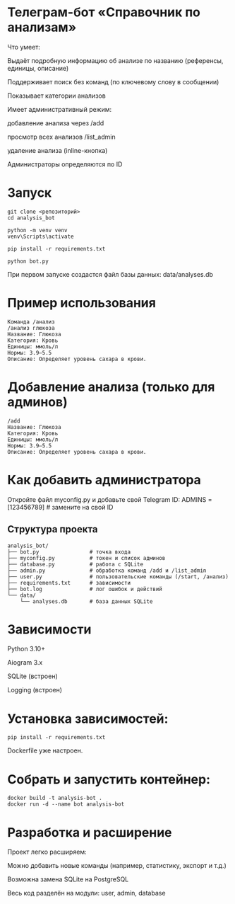 # Телеграм-бот «Справочник по анализам»

Что умеет:

Выдаёт подробную информацию об анализе по названию (референсы, единицы, описание)

Поддерживает поиск без команд (по ключевому слову в сообщении)

Показывает категории анализов

Имеет административный режим:

добавление анализа через /add

просмотр всех анализов /list_admin

удаление анализа (inline-кнопка)

Администраторы определяются по ID

# Запуск
```text
git clone <репозиторий>
cd analysis_bot

python -m venv venv
venv\Scripts\activate

pip install -r requirements.txt

python bot.py
```
При первом запуске создастся файл базы данных: data/analyses.db

# Пример использования
```text
Команда /анализ
/анализ глюкоза
Название: Глюкоза
Категория: Кровь
Единицы: ммоль/л
Нормы: 3.9–5.5
Описание: Определяет уровень сахара в крови.
```
# Добавление анализа (только для админов)
```text
/add
Название: Глюкоза
Категория: Кровь
Единицы: ммоль/л
Нормы: 3.9–5.5
Описание: Определяет уровень сахара в крови.
```
# Как добавить администратора
Откройте файл myconfig.py и добавьте свой Telegram ID:
ADMINS = [123456789]  # замените на свой ID

## Структура проекта

```text
analysis_bot/
├── bot.py                # точка входа
├── myconfig.py           # токен и список админов
├── database.py           # работа с SQLite
├── admin.py              # обработка команд /add и /list_admin
├── user.py               # пользовательские команды (/start, /анализ)
├── requirements.txt      # зависимости
├── bot.log               # лог ошибок и действий
└── data/
    └── analyses.db       # база данных SQLite
```

# Зависимости
Python 3.10+

Aiogram 3.x

SQLite (встроен)

Logging (встроен)

# Установка зависимостей:
```text
pip install -r requirements.txt
```
Dockerfile уже настроен.

# Собрать и запустить контейнер:
```text
docker build -t analysis-bot .
docker run -d --name bot analysis-bot
```
# Разработка и расширение
Проект легко расширяем:

Можно добавить новые команды (например, статистику, экспорт и т.д.)

Возможна замена SQLite на PostgreSQL

Весь код разделён на модули: user, admin, database
